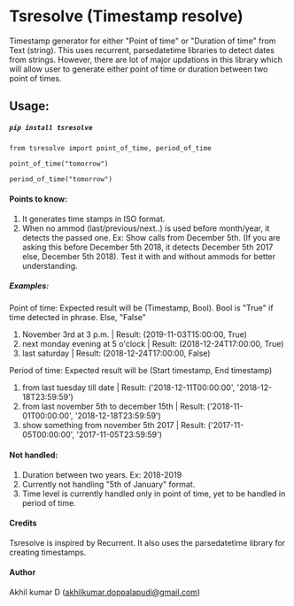 # Tsresolve (Timestamp resolve)

Timestamp generator for either "Point of time" or "Duration of time" from Text (string). This uses recurrent, parsedatetime libraries to detect dates from strings. However, there are lot of major updations in this library which will allow user to generate either point of time or duration between two point of times.

## Usage:
##### `pip install tsresolve`

`from tsresolve import point_of_time, period_of_time`

`point_of_time("tomorrow")`

`period_of_time("tomorrow")`


#### Points to know:
1. It generates time stamps in ISO format.
2. When no ammod (last/previous/next..) is used before month/year, it detects the passed one.
   Ex: Show calls from December 5th. (If you are asking this before December 5th 2018, it detects December 5th 2017 else, December 5th 2018). Test it with and without ammods for better understanding.

##### Examples:

Point of time: Expected result will be (Timestamp, Bool). Bool is "True" if time detected in phrase. Else, "False"

1. November 3rd at 3 p.m. | Result: (2019-11-03T15:00:00, True)
2. next monday evening at 5 o'clock | Result: (2018-12-24T17:00:00, True)
3. last saturday | Result: (2018-12-24T17:00:00, False)

Period of time: Expected result will be (Start timestamp, End timestamp)

1. from last tuesday till date | Result: ('2018-12-11T00:00:00', '2018-12-18T23:59:59')
2. from last november 5th to december 15th | Result: ('2018-11-01T00:00:00', '2018-12-18T23:59:59')
3. show something from november 5th 2017 | Result: ('2017-11-05T00:00:00', '2017-11-05T23:59:59')

#### Not handled:
1. Duration between two years. Ex: 2018-2019
2. Currently not handling "5th of January" format.
3. Time level is currently handled only in point of time, yet to be handled in period of time.

#### Credits
Tsresolve is inspired by Recurrent. It also uses the parsedatetime library for creating timestamps.

#### Author
Akhil kumar D (akhilkumar.doppalapudi@gmail.com)
